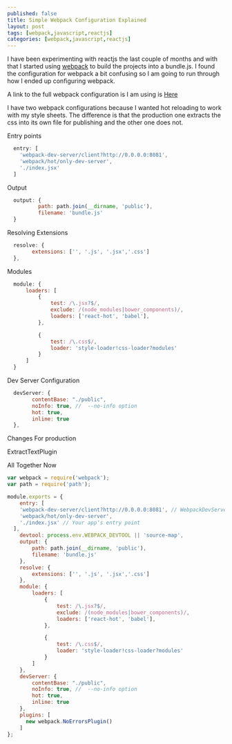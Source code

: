 ```yaml
---
published: false
title: Simple Webpack Configuration Explained
layout: post
tags: [webpack,javascript,reactjs]
categories: [webpack,javascript,reactjs]
---
```


I have been experimenting with reactjs the last couple of months and with that
I started using [webpack](https://webpack.github.io/) to build the projects
into a bundle.js.  I found the configuration for webpack a bit confusing so I
am going to run through how I ended up configuring webpack.

A link to the full webpack configuration is I am using is [Here](https://raw.githubusercontent.com/blaircamp/react-webpack-project/master/webpack.config.js)

I have two webpack configurations because I wanted hot reloading to work with
my style sheets. The difference is that the production one extracts the css
into its own file for publishing and the other one does not.


Entry points

```js
  entry: [
    'webpack-dev-server/client?http://0.0.0.0:8081',
    'webpack/hot/only-dev-server',
    './index.jsx'
  ]

```

Output
```js
  output: {
          path: path.join(__dirname, 'public'),
          filename: 'bundle.js'
  }
```

Resolving Extensions
```js
  resolve: {
        extensions: ['', '.js', '.jsx','.css']
  },
```

Modules
```js
  module: {
      loaders: [
          {
              test: /\.jsx?$/,
              exclude: /(node_modules|bower_components)/,
              loaders: ['react-hot', 'babel'],
          },

          {
              test: /\.css$/,
              loader: 'style-loader!css-loader?modules'
          }
      ]
  }
```

Dev Server Configuration
```js
  devServer: {
        contentBase: "./public",
        noInfo: true, //  --no-info option
        hot: true,
        inline: true
  },
```

Changes For production

ExtractTextPlugin

All Together Now
```js
var webpack = require('webpack');
var path = require('path');

module.exports = {
    entry: [
    'webpack-dev-server/client?http://0.0.0.0:8081', // WebpackDevServer host and port
    'webpack/hot/only-dev-server',
    './index.jsx' // Your appʼs entry point
  ],
    devtool: process.env.WEBPACK_DEVTOOL || 'source-map',
    output: {
        path: path.join(__dirname, 'public'),
        filename: 'bundle.js'
    },
    resolve: {
        extensions: ['', '.js', '.jsx','.css']
    },
    module: {
        loaders: [
            {
                test: /\.jsx?$/,
                exclude: /(node_modules|bower_components)/,
                loaders: ['react-hot', 'babel'],
            },

            {
                test: /\.css$/,
                loader: 'style-loader!css-loader?modules'
            }
        ]
    },
    devServer: {
        contentBase: "./public",
        noInfo: true, //  --no-info option
        hot: true,
        inline: true
    },
    plugins: [
      new webpack.NoErrorsPlugin()
    ]
};
```
